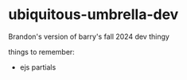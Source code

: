 # ubiquitous-umbrella-dev
Brandon's version of barry's fall 2024 dev thingy


things to remember:
- ejs partials
